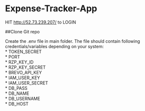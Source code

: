 # Expense-Tracker-App
HIT http://52.73.239.207/ to LOGIN

##Clone Git repo

Create the .env file in main folder.
The file should contain following credentials/variables depending on your system:
<br>* TOKEN_SECRET
<br>* PORT
<br>* RZP_KEY_ID
<br>* RZP_KEY_SECRET
<br>* BREVO_API_KEY
<br>* IAM_USER_KEY
<br>* IAM_USER_SECRET
<br>* DB_PASS
<br>* DB_NAME
<br>* DB_USERNAME
<br>* DB_HOST
